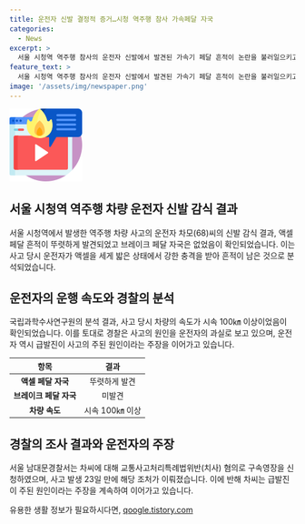 ```yaml
---
title: 운전자 신발 결정적 증거…시청 역주행 참사 가속페달 자국
categories:
  - News
excerpt: >
  서울 시청역 역주행 참사의 운전자 신발에서 발견된 가속기 페달 흔적이 논란을 불러일으키고 있다. 국립과학수사연구원의 분석 결과에 따르면, 브레이크 페달 자국은 없으며, 운전자의 신발 밑창에 액셀 페달 흔적이 발견되었다. 이와 함께 차량 속도가 시속 100km 이상으로 확인되며, 경찰은 사고 원인을 운전자의 과실로 추정하고 있지만, 운전자는 차량 급발진을 주장하고 있다. 이 같은 증거로 인해 경찰은 운전자에 대한 구속영장을 신청했으며, 사고로 9명이 사망하고 7명이 부상당한 현 상황에서 논란이 계속될 전망이다.
feature_text: >
  서울 시청역 역주행 참사의 운전자 신발에서 발견된 가속기 페달 흔적이 논란을 불러일으키고 있다. 국립과학수사연구원의 분석 결과에 따르면, 브레이크 페달 자국은 없으며, 운전자의 신발 밑창에 액셀 페달 흔적이 발견되었다. 이와 함께 차량 속도가 시속 100km 이상으로 확인되며, 경찰은 사고 원인을 운전자의 과실로 추정하고 있지만, 운전자는 차량 급발진을 주장하고 있다. 이 같은 증거로 인해 경찰은 운전자에 대한 구속영장을 신청했으며, 사고로 9명이 사망하고 7명이 부상당한 현 상황에서 논란이 계속될 전망이다.
image: '/assets/img/newspaper.png'
---
```


<p><img src="/assets/img/news.png" alt="rentncar 속보" /></p>

<h2 data-ke-size="size26">서울 시청역 역주행 차량 운전자 신발 감식 결과</h2>

<p data-ke-size="size16">서울 시청역에서 발생한 역주행 차량 사고의 운전자 차모(68)씨의 신발 감식 결과, 액셀 페달 흔적이 뚜렷하게 발견되었고 브레이크 페달 자국은 없었음이 확인되었습니다. 이는 사고 당시 운전자가 액셀을 세게 밟은 상태에서 강한 충격을 받아 흔적이 남은 것으로 분석되었습니다.</p>

<h2 data-ke-size="size26">운전자의 운행 속도와 경찰의 분석</h2>

<p data-ke-size="size16">국립과학수사연구원의 분석 결과, 사고 당시 차량의 속도가 시속 100㎞ 이상이었음이 확인되었습니다. 이를 토대로 경찰은 사고의 원인을 운전자의 과실로 보고 있으며, 운전자 역시 급발진이 사고의 주된 원인이라는 주장을 이어가고 있습니다.</p>

<table>
    <thead>
        <tr>
            <th style="text-align: center;">항목</th>
            <th style="text-align: center;">결과</th>
        </tr>
    </thead>
    <tbody>
        <tr>
            <td style="text-align: center; height: 17px;"><b>액셀 페달 자국</b></td>
            <td style="text-align: center; height: 17px;">뚜렷하게 발견</td>
        </tr>
        <tr>
            <td style="text-align: center; height: 17px;"><b>브레이크 페달 자국</b></td>
            <td style="text-align: center; height: 17px;">미발견</td>
        </tr>
        <tr>
            <td style="text-align: center; height: 17px;"><b>차량 속도</b></td>
            <td style="text-align: center; height: 17px;">시속 100㎞ 이상</td>
        </tr>
    </tbody>
</table>

<h2 data-ke-size="size26">경찰의 조사 결과와 운전자의 주장</h2>

<p data-ke-size="size16">서울 남대문경찰서는 차씨에 대해 교통사고처리특례법위반(치사) 혐의로 구속영장을 신청하였으며, 사고 발생 23일 만에 해당 조처가 이뤄졌습니다. 이에 반해 차씨는 급발진이 주된 원인이라는 주장을 계속하여 이어가고 있습니다.</p>
유용한 생활 정보가 필요하시다면, <a href="https://qoogle.tistory.com" rel="dofollow">qoogle.tistory.com</a>


